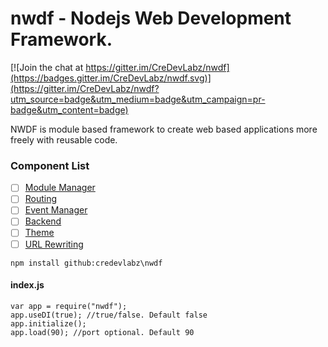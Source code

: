 # nwdf - Nodejs Web Development Framework.

[![Join the chat at https://gitter.im/CreDevLabz/nwdf](https://badges.gitter.im/CreDevLabz/nwdf.svg)](https://gitter.im/CreDevLabz/nwdf?utm_source=badge&utm_medium=badge&utm_campaign=pr-badge&utm_content=badge)

NWDF is module based framework to create web based applications more freely with reusable code.

### Component List
- [ ] [Module Manager](https://github.com/CreDevLabz/nwdf-module-manager)
- [ ] [Routing](https://github.com/CreDevLabz/nwdf-routing)
- [ ] [Event Manager](https://github.com/CreDevLabz/nwdf-event-manager)
- [ ] [Backend](https://github.com/CreDevLabz/nwdf-backend)
- [ ] [Theme](https://github.com/CreDevLabz/nwdf-theme)
- [ ] [URL Rewriting](https://github.com/CreDevLabz/nwdf-url-rewriting)

```
npm install github:credevlabz\nwdf
```

#### index.js  
```
var app = require("nwdf");
app.useDI(true); //true/false. Default false
app.initialize();
app.load(90); //port optional. Default 90
